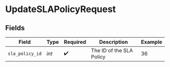 # UpdateSLAPolicyRequest


## Fields

| Field                    | Type                     | Required                 | Description              | Example                  |
| ------------------------ | ------------------------ | ------------------------ | ------------------------ | ------------------------ |
| `sla_policy_id`          | *int*                    | :heavy_check_mark:       | The ID of the SLA Policy | 36                       |